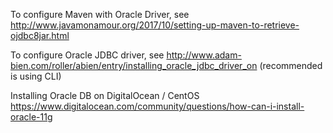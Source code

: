 To configure Maven with Oracle Driver, see http://www.javamonamour.org/2017/10/setting-up-maven-to-retrieve-ojdbc8jar.html

To configure Oracle JDBC driver, see http://www.adam-bien.com/roller/abien/entry/installing_oracle_jdbc_driver_on (recommended is using CLI)

Installing Oracle DB on DigitalOcean / CentOS https://www.digitalocean.com/community/questions/how-can-i-install-oracle-11g

